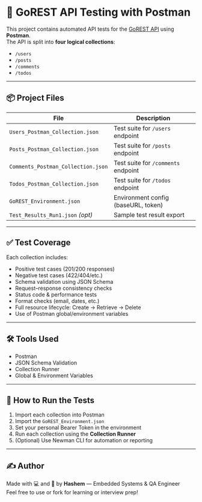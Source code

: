 # 🧪 GoREST API Testing with Postman

This project contains automated API tests for the [GoREST API](https://gorest.co.in/) using **Postman**.  
The API is split into **four logical collections**:

- `/users`
- `/posts`
- `/comments`
- `/todos`

---

## 📦 Project Files

| File                             | Description                         |
|----------------------------------|-------------------------------------|
| `Users_Postman_Collection.json`   | Test suite for `/users` endpoint    |
| `Posts_Postman_Collection.json`   | Test suite for `/posts` endpoint    |
| `Comments_Postman_Collection.json`| Test suite for `/comments` endpoint |
| `Todos_Postman_Collection.json`   | Test suite for `/todos` endpoint    |
| `GoREST_Environment.json`         | Environment config (baseURL, token) |
| `Test_Results_Run1.json` *(opt)* | Sample test result export           |

---

## ✅ Test Coverage

Each collection includes:

- Positive test cases (201/200 responses)
- Negative test cases (422/404/etc.)
- Schema validation using JSON Schema
- Request–response consistency checks
- Status code & performance tests
- Format checks (email, dates, etc.)
- Full resource lifecycle: Create → Retrieve → Delete
- Use of Postman global/environment variables

---

## 🛠️ Tools Used

- Postman
- JSON Schema Validation
- Collection Runner
- Global & Environment Variables

---

## 🚀 How to Run the Tests

1. Import each collection into Postman
2. Import the `GoREST_Environment.json`
3. Set your personal Bearer Token in the environment
4. Run each collection using the **Collection Runner**
5. (Optional) Use Newman CLI for automation or reporting

---

## ✍️ Author

Made with 💻 and 🧪 by **Hashem** — Embedded Systems & QA Engineer  
Feel free to use or fork for learning or interview prep!
